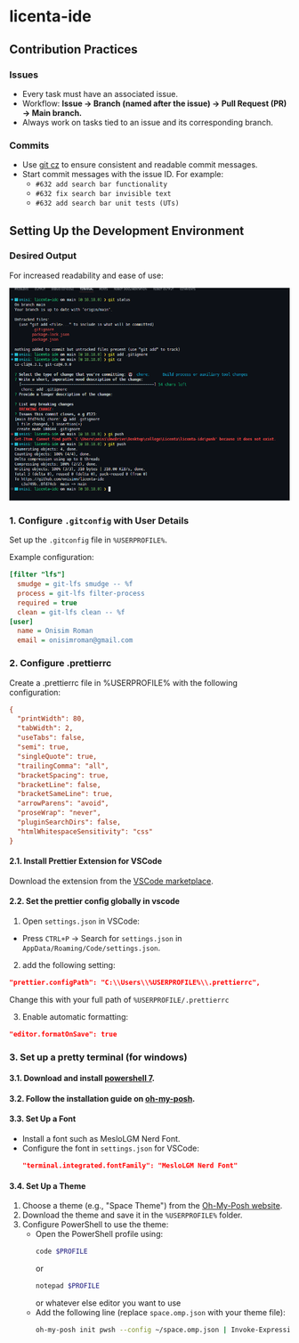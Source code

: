 # licenta-ide

## Contribution Practices

### Issues

- Every task must have an associated issue.
- Workflow: **Issue → Branch (named after the issue) → Pull Request (PR) → Main branch.**
- Always work on tasks tied to an issue and its corresponding branch.

### Commits

- Use [git cz](https://www.npmjs.com/package/git-cz) to ensure consistent and readable commit messages.
- Start commit messages with the issue ID. For example:
  - `#632 add search bar functionality`
  - `#632 fix search bar invisible text`
  - `#632 add search bar unit tests (UTs)`

## Setting Up the Development Environment

### Desired Output

For increased readability and ease of use:

![alt text](desired_dev_env_look.png)

### 1. Configure `.gitconfig` with User Details

Set up the `.gitconfig` file in `%USERPROFILE%`.

Example configuration:

```ini
[filter "lfs"]
  smudge = git-lfs smudge -- %f
  process = git-lfs filter-process
  required = true
  clean = git-lfs clean -- %f
[user]
  name = Onisim Roman
  email = onisimroman@gmail.com
```

### 2. Configure .prettierrc

Create a .prettierrc file in %USERPROFILE% with the following configuration:

```ini
{
  "printWidth": 80,
  "tabWidth": 2,
  "useTabs": false,
  "semi": true,
  "singleQuote": true,
  "trailingComma": "all",
  "bracketSpacing": true,
  "bracketLine": false,
  "bracketSameLine": true,
  "arrowParens": "avoid",
  "proseWrap": "never",
  "pluginSearchDirs": false,
  "htmlWhitespaceSensitivity": "css"
}
```

#### 2.1. Install Prettier Extension for VSCode

Download the extension from the [VSCode marketplace](https://marketplace.visualstudio.com/items?itemName=esbenp.prettier-vscode).

#### 2.2. Set the prettier config globally in vscode

1. Open `settings.json` in VSCode:

- Press `CTRL+P` → Search for `settings.json` in `AppData/Roaming/Code/settings.json`.

2. add the following setting:

```json
"prettier.configPath": "C:\\Users\\%USERPROFILE%\\.prettierrc",
```

Change this with your full path of `%USERPROFILE/.prettierrc`

3. Enable automatic formatting:

```json
"editor.formatOnSave": true
```

### 3. Set up a pretty terminal (for windows)

#### 3.1. Download and install [powershell 7](https://github.com/PowerShell/PowerShell).

#### 3.2. Follow the installation guide on [oh-my-posh](https://ohmyposh.dev/docs/installation/windows).

#### 3.3. Set Up a Font

- Install a font such as MesloLGM Nerd Font.
- Configure the font in `settings.json` for VSCode:
  ```json
  "terminal.integrated.fontFamily": "MesloLGM Nerd Font"
  ```

#### 3.4. Set Up a Theme

1. Choose a theme (e.g., "Space Theme") from the [Oh-My-Posh website](https://ohmyposh.dev).
2. Download the theme and save it in the `%USERPROFILE%` folder.
3. Configure PowerShell to use the theme:
   - Open the PowerShell profile using:
     ```bash
     code $PROFILE
     ```
     or
     ```bash
     notepad $PROFILE
     ```
     or whatever else editor you want to use
   - Add the following line (replace `space.omp.json` with your theme file):
     ```bash
     oh-my-posh init pwsh --config ~/space.omp.json | Invoke-Expression
     ```
